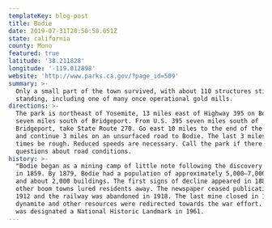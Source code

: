 ```yaml
---
templateKey: blog-post
title: Bodie
date: 2019-07-31T20:50:58.051Z
state: california
county: Mono
featured: true
latitude: '38.211828'
longitude: '-119.012898'
website: 'http://www.parks.ca.gov/?page_id=509'
summary: >-
  Only a small part of the town survived, with about 110 structures still
  standing, including one of many once operational gold mills.
directions: >-
  The park is northeast of Yosemite, 13 miles east of Highway 395 on Bodie Road,
  seven miles south of Bridgeport. From U.S. 395 seven miles south of
  Bridgeport, take State Route 270. Go east 10 miles to the end of the pavement
  and continue 3 miles on an unsurfaced road to Bodie. The last 3 miles can at
  times be rough. Reduced speeds are necessary. Call the park if there are any
  questions about road conditions.
history: >-
  "Bodie began as a mining camp of little note following the discovery of gold
  in 1859. By 1879, Bodie had a population of approximately 5,000–7,000 people
  and about 2,000 buildings. The first signs of decline appeared in 1880 when
  other boom towns lured residents away. The newspaper ceased publication in
  1912 and the railway was abandoned in 1918. The last mine closed in 1942 as
  dynamite and other resources were redirected towards the war effort. The town
  was designated a National Historic Landmark in 1961.
---
```


